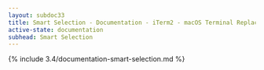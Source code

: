 ```yaml
---
layout: subdoc33
title: Smart Selection - Documentation - iTerm2 - macOS Terminal Replacement
active-state: documentation
subhead: Smart Selection
---
```

{% include 3.4/documentation-smart-selection.md %}
